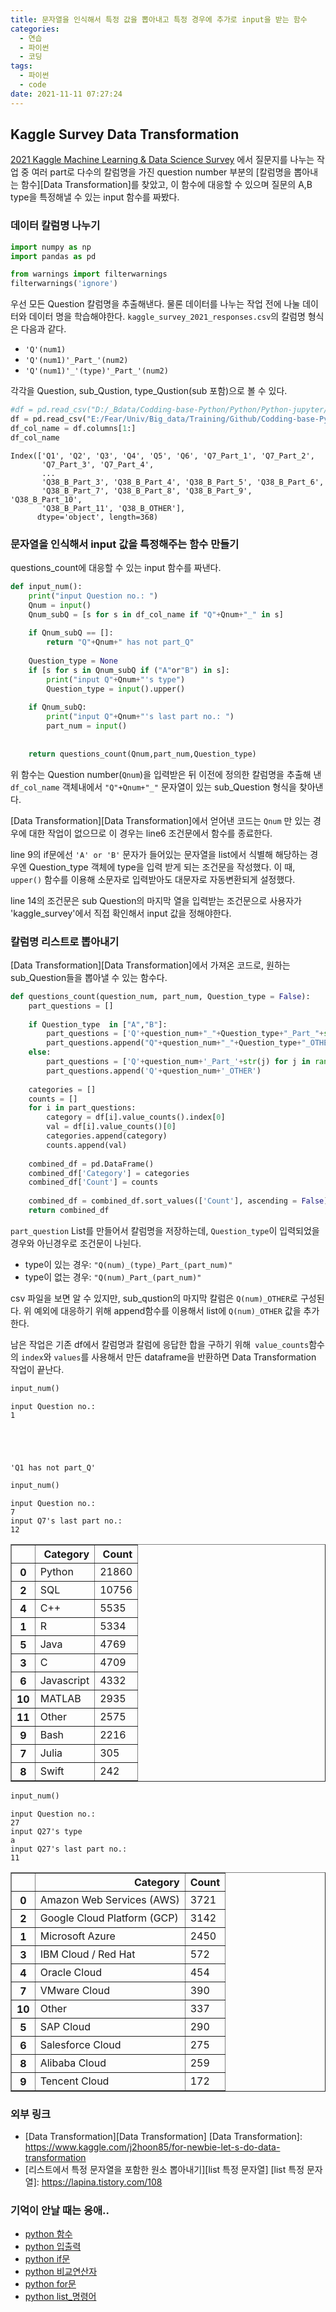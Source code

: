```yaml
---
title: 문자열을 인식해서 특정 값을 뽑아내고 특정 경우에 추가로 input을 받는 함수
categories:
  - 연습
  - 파이썬
  - 코딩
tags:
  - 파이썬
  - code
date: 2021-11-11 07:27:24
---
```


## Kaggle Survey Data Transformation
[2021 Kaggle Machine Learning & Data Science Survey](https://www.kaggle.com/c/kaggle-survey-2021) 에서 질문지를 나누는 작업 중 여러 part로 다수의 칼럼명을 가진 question number 부분의 [칼럼명을 뽑아내는 함수][Data Transformation]를 찾았고, 이 함수에 대응할 수 있으며 질문의 A,B type을 특정해낼 수 있는 input 함수를 짜봤다.

### 데이터 칼럼명 나누기


```python
import numpy as np
import pandas as pd

from warnings import filterwarnings
filterwarnings('ignore')
```

우선 모든 Question 칼럼명을 추출해낸다.
물론 데이터를 나누는 작업 전에 나눌 데이터와 데이터 명을 학습해야한다.
`kaggle_survey_2021_responses.csv`의 칼럼명 형식은 다음과 같다.
 - `'Q'(num1)`
 - `'Q'(num1)'_Part_'(num2)`
 - `'Q'(num1)'_'(type)'_Part_'(num2)`
 
각각을 Question, sub_Qustion, type_Qustion(sub 포함)으로 볼 수 있다.


```python
#df = pd.read_csv("D:/_Bdata/Codding-base-Python/Python/Python-jupyter/Kaggle Survey - 2021 Analysis - Plotly/kaggle_survey_2021_responses.csv")
df = pd.read_csv("E:/Fear/Univ/Big_data/Training/Github/Codding-base-Python/Python/Python-jupyter/Kaggle Survey - 2021 Analysis - Plotly/kaggle_survey_2021_responses.csv")
df_col_name = df.columns[1:]
df_col_name
```




    Index(['Q1', 'Q2', 'Q3', 'Q4', 'Q5', 'Q6', 'Q7_Part_1', 'Q7_Part_2',
           'Q7_Part_3', 'Q7_Part_4',
           ...
           'Q38_B_Part_3', 'Q38_B_Part_4', 'Q38_B_Part_5', 'Q38_B_Part_6',
           'Q38_B_Part_7', 'Q38_B_Part_8', 'Q38_B_Part_9', 'Q38_B_Part_10',
           'Q38_B_Part_11', 'Q38_B_OTHER'],
          dtype='object', length=368)



### 문자열을 인식해서 input 값을 특정해주는 함수 만들기

questions_count에 대응할 수 있는 input 함수를 짜낸다.


```python
def input_num():
    print("input Question no.: ")
    Qnum = input()
    Qnum_subQ = [s for s in df_col_name if "Q"+Qnum+"_" in s]
    
    if Qnum_subQ == []:
        return "Q"+Qnum+" has not part_Q"
    
    Question_type = None
    if [s for s in Qnum_subQ if ("A"or"B") in s]:
        print("input Q"+Qnum+"'s type")
        Question_type = input().upper()
        
    if Qnum_subQ:
        print("input Q"+Qnum+"'s last part no.: ")
        part_num = input()
    
    
    return questions_count(Qnum,part_num,Question_type)
```

위 함수는
Question number(`Qnum`)을 입력받은 뒤 이전에 정의한 칼럼명을 추출해 낸 `df_col_name` 객체내에서 `"Q"+Qnum+"_"` 문자열이 있는 sub_Question 형식을 찾아낸다.

[Data Transformation][Data Transformation]에서 얻어낸 코드는 `Qnum` 만 있는 경우에 대한 작업이 없으므로 이 경우는 line6 조건문에서 함수를 종료한다.

line 9의 if문에선 `'A' or 'B'` 문자가 들어있는 문자열을 list에서 식별해 해당하는 경우엔 Question_type 객체에 type을 입력 받게 되는 조건문을 작성했다.
이 때, `upper()` 함수를 이용해 소문자로 입력받아도 대문자로 자동변환되게 설정했다.

line 14의 조건문은 sub Question의 마지막 열을 입력받는 조건문으로 사용자가 'kaggle_survey'에서 직접 확인해서 input 값을 정해야한다.

### 칼럼명 리스트로 뽑아내기

[Data Transformation][Data Transformation]에서 가져온 코드로, 원하는 sub_Question들을 뽑아낼 수 있는 함수다.


```python
def questions_count(question_num, part_num, Question_type = False):
    part_questions = []
    
    if Question_type  in ["A","B"]:
        part_questions = ['Q'+question_num+"_"+Question_type+"_Part_"+str(j) for j in range(1,int(part_num))]
        part_questions.append("Q"+question_num+"_"+Question_type+"_OTHER")
    else:
        part_questions = ['Q'+question_num+'_Part_'+str(j) for j in range(1,int(part_num))]
        part_questions.append('Q'+question_num+'_OTHER')
        
    categories = []
    counts = []
    for i in part_questions:
        category = df[i].value_counts().index[0]
        val = df[i].value_counts()[0]
        categories.append(category)
        counts.append(val)
        
    combined_df = pd.DataFrame()
    combined_df['Category'] = categories
    combined_df['Count'] = counts
    
    combined_df = combined_df.sort_values(['Count'], ascending = False)
    return combined_df
```

`part_question` List를 만들어서 칼럼명을 저장하는데, `Question_type`이 입력되었을 경우와 아닌경우로 조건문이 나뉜다.
 - type이 있는 경우: `"Q(num)_(type)_Part_(part_num)"`
 - type이 없는 경우: `"Q(num)_Part_(part_num)"`

csv 파일을 보면 알 수 있지만, sub_qustion의 마지막 칼럼은 `Q(num)_OTHER`로 구성된다.
위 예외에 대응하기 위해 append함수를 이용해서 list에 `Q(num)_OTHER` 값을 추가한다.

남은 작업은 기존 df에서 칼럼명과 칼럼에 응답한 합을 구하기 위해` value_counts`함수의 `index`와 `values`를 사용해서 만든 dataframe을 반환하면 Data Transformation 작업이 끝난다.


```python
input_num()
```

    input Question no.: 
    1
    




    'Q1 has not part_Q'




```python
input_num()
```

    input Question no.: 
    7
    input Q7's last part no.: 
    12
    




<div>
<style scoped>
    .dataframe tbody tr th:only-of-type {
        vertical-align: middle;
    }

    .dataframe tbody tr th {
        vertical-align: top;
    }

    .dataframe thead th {
        text-align: right;
    }
</style>
<table border="1" class="dataframe">
  <thead>
    <tr style="text-align: right;">
      <th></th>
      <th>Category</th>
      <th>Count</th>
    </tr>
  </thead>
  <tbody>
    <tr>
      <th>0</th>
      <td>Python</td>
      <td>21860</td>
    </tr>
    <tr>
      <th>2</th>
      <td>SQL</td>
      <td>10756</td>
    </tr>
    <tr>
      <th>4</th>
      <td>C++</td>
      <td>5535</td>
    </tr>
    <tr>
      <th>1</th>
      <td>R</td>
      <td>5334</td>
    </tr>
    <tr>
      <th>5</th>
      <td>Java</td>
      <td>4769</td>
    </tr>
    <tr>
      <th>3</th>
      <td>C</td>
      <td>4709</td>
    </tr>
    <tr>
      <th>6</th>
      <td>Javascript</td>
      <td>4332</td>
    </tr>
    <tr>
      <th>10</th>
      <td>MATLAB</td>
      <td>2935</td>
    </tr>
    <tr>
      <th>11</th>
      <td>Other</td>
      <td>2575</td>
    </tr>
    <tr>
      <th>9</th>
      <td>Bash</td>
      <td>2216</td>
    </tr>
    <tr>
      <th>7</th>
      <td>Julia</td>
      <td>305</td>
    </tr>
    <tr>
      <th>8</th>
      <td>Swift</td>
      <td>242</td>
    </tr>
  </tbody>
</table>
</div>




```python
input_num()
```

    input Question no.: 
    27
    input Q27's type
    a
    input Q27's last part no.: 
    11
    




<div>
<style scoped>
    .dataframe tbody tr th:only-of-type {
        vertical-align: middle;
    }

    .dataframe tbody tr th {
        vertical-align: top;
    }

    .dataframe thead th {
        text-align: right;
    }
</style>
<table border="1" class="dataframe">
  <thead>
    <tr style="text-align: right;">
      <th></th>
      <th>Category</th>
      <th>Count</th>
    </tr>
  </thead>
  <tbody>
    <tr>
      <th>0</th>
      <td>Amazon Web Services (AWS)</td>
      <td>3721</td>
    </tr>
    <tr>
      <th>2</th>
      <td>Google Cloud Platform (GCP)</td>
      <td>3142</td>
    </tr>
    <tr>
      <th>1</th>
      <td>Microsoft Azure</td>
      <td>2450</td>
    </tr>
    <tr>
      <th>3</th>
      <td>IBM Cloud / Red Hat</td>
      <td>572</td>
    </tr>
    <tr>
      <th>4</th>
      <td>Oracle Cloud</td>
      <td>454</td>
    </tr>
    <tr>
      <th>7</th>
      <td>VMware Cloud</td>
      <td>390</td>
    </tr>
    <tr>
      <th>10</th>
      <td>Other</td>
      <td>337</td>
    </tr>
    <tr>
      <th>5</th>
      <td>SAP Cloud</td>
      <td>290</td>
    </tr>
    <tr>
      <th>6</th>
      <td>Salesforce Cloud</td>
      <td>275</td>
    </tr>
    <tr>
      <th>8</th>
      <td>Alibaba Cloud</td>
      <td>259</td>
    </tr>
    <tr>
      <th>9</th>
      <td>Tencent Cloud</td>
      <td>172</td>
    </tr>
  </tbody>
</table>
</div>



### 외부 링크
 - [Data Transformation][Data Transformation]
[Data Transformation]: https://www.kaggle.com/j2hoon85/for-newbie-let-s-do-data-transformation
 - [리스트에서 특정 문자열을 포함한 원소 뽑아내기][list 특정 문자열]
 [list 특정 문자열]: https://lapina.tistory.com/108

### 기억이 안날 때는 응애..
 - [python 함수](https://hangack.github.io/2021/11/02/Codding/Python/basic/python11-define/)
 - [python 입출력](https://hangack.github.io/2021/11/02/Codding/Python/basic/python12-%EC%9E%85%EC%B6%9C%EB%A0%A5/)
 - [python if문](https://hangack.github.io/2021/11/01/Codding/Python/basic/python7-%EC%A0%9C%EC%96%B4%EB%AC%B8/)
 - [python 비교연산자](https://hangack.github.io/2021/11/01/Codding/Python/basic/python8-%EB%B9%84%EA%B5%90%EC%97%B0%EC%82%B0%EC%9E%90/)
 - [python for문](https://hangack.github.io/2021/11/01/Codding/Python/basic/python9-for%EB%AC%B8/)
 - [python list_명령어](https://hangack.github.io/2021/11/01/Codding/Python/basic/python2-list/)
